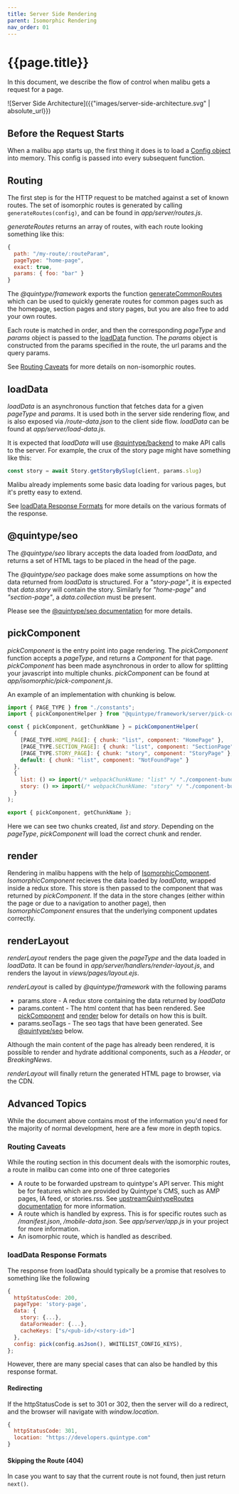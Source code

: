 ```yaml
---
title: Server Side Rendering
parent: Isomorphic Rendering
nav_order: 01
---
```


# {{page.title}}

In this document, we describe the flow of control when malibu gets a request for a page.

![Server Side Architecture]({{"images/server-side-architecture.svg" | absolute_url}})

## Before the Request Starts

When a malibu app starts up, the first thing it does is to load a [Config object](https://developers.quintype.com/quintype-node-backend/Config.html) into memory. This config is passed into every subsequent function.

## Routing

The first step is for the HTTP request to be matched against a set of known routes. The set of isomorphic routes is generated by calling `generateRoutes(config)`, and can be found in *app/server/routes.js*.

*generateRoutes* returns an array of routes, with each route looking something like this:
```javascript
{
  path: "/my-route/:routeParam",
  pageType: "home-page",
  exact: true,
  params: { foo: "bar" }
}
```

The *@quintype/framework* exports the function [generateCommonRoutes](https://developers.quintype.com/quintype-node-framework/global.html#generateCommonRoutes) which can be used to quickly generate routes for common pages such as the homepage, section pages and story pages, but you are also free to add your own routes.

Each route is matched in order, and then the corresponding *pageType* and *params* object is passed to the [loadData](#loadData) function. The *params* object is constructed from the params specified in the route, the url params and the query params.

See [Routing Caveats](#routing-caveats) for more details on non-isomorphic routes.

## loadData

*loadData* is an asynchronous function that fetches data for a given *pageType* and *params*. It is used both in the server side rendering flow, and is also exposed via */route-data.json* to the client side flow. *loadData* can be found at *app/server/load-data.js*.

It is expected that *loadData* will use [@quintype/backend](https://developers.quintype.com/quintype-node-backend) to make API calls to the server. For example, the crux of the story page might have something like this:

```javascript
const story = await Story.getStoryBySlug(client, params.slug)
```

Malibu already implements some basic data loading for various pages, but it's pretty easy to extend.

See [loadData Response Formats](#loaddata-response-formats) for more details on the various formats of the response.

## @quintype/seo

The *@quintype/seo* library accepts the data loaded from *loadData*, and returns a set of HTML tags to be placed in the head of the page.

The *@quintype/seo* package does make some assumptions on how the data returned from *loadData* is structured. For a *"story-page"*, it is expected that *data.story* will contain the story. Similarly for *"home-page"* and *"section-page"*, a *data.collection* must be present.

Please see the [@quintype/seo documentation](https://developers.quintype.com/quintype-node-seo) for more details.

## pickComponent

*pickComponent* is the entry point into page rendering. The *pickComponent* function accepts a *pageType*, and returns a *Component* for that page. *pickComponent* has been made asynchronous in order to allow for splitting your javascript into multiple chunks. *pickComponent* can be found at *app/isomorphic/pick-component.js*.

An example of an implementation with chunking is below.

```javascript
import { PAGE_TYPE } from "./constants";
import { pickComponentHelper } from "@quintype/framework/server/pick-component-helper";

const { pickComponent, getChunkName } = pickComponentHelper(
  {
    [PAGE_TYPE.HOME_PAGE]: { chunk: "list", component: "HomePage" },
    [PAGE_TYPE.SECTION_PAGE]: { chunk: "list", component: "SectionPage" },
    [PAGE_TYPE.STORY_PAGE]: { chunk: "story", component: "StoryPage" },
    default: { chunk: "list", component: "NotFoundPage" }
  },
  {
    list: () => import(/* webpackChunkName: "list" */ "./component-bundles/list.js"),
    story: () => import(/* webpackChunkName: "story" */ "./component-bundles/story.js")
  }
);

export { pickComponent, getChunkName };
```

Here we can see two chunks created, *list* and *story*. Depending on the *pageType*, *pickComponent* will load the correct chunk and render.

## render

Rendering in malibu happens with the help of [IsomorphicComponent](https://developers.quintype.com/quintype-node-framework/module-IsomorphicComponent.html). *IsomorphicComponent* recieves the data loaded by *loadData*, wrapped inside a redux store. This store is then passed to the component that was returned by *pickComponent*. If the data in the store changes (either within the page or due to a navigation to another page), then *IsomorphicComponent* ensures that the underlying component updates correctly.

## renderLayout

*renderLayout* renders the page given the *pageType* and the data loaded in *loadData*. It can be found in *app/server/handlers/render-layout.js*, and renders the layout in *views/pages/layout.ejs*.

*renderLayout* is called by *@quintype/framework* with the following params
* params.store - A redux store containing the data returned by *loadData*
* params.content - The html content that has been rendered. See [pickComponent](#pickcomponent) and [render](#render) below for details on how this is built.
* params.seoTags - The seo tags that have been generated. See [@quintype/seo](#quintypeseo) below.

Although the main content of the page has already been rendered, it is possible to render and hydrate additional components, such as a *Header*, or *BreakingNews*.

*renderLayout* will finally return the generated HTML page to browser, via the CDN.

## Advanced Topics

While the document above contains most of the information you'd need for the majority of normal development, here are a few more in depth topics.

### Routing Caveats

While the routing section in this document deals with the isomorphic routes, a route in malibu can come into one of three categories
* A route to be forwarded upstream to quintype's API server. This might be for features which are provided by Quintype's CMS, such as AMP pages, IA feed, or stories.rss. See [upstreamQuintypeRoutes documentation](https://developers.quintype.com/quintype-node-framework/global.html#upstreamQuintypeRoutes) for more information.
* A route which is handled by express. This is for specific routes such as */manifest.json*, */mobile-data.json*. See *app/server/app.js* in your project for more information.
* An isomorphic route, which is handled as described.

### loadData Response Formats

The response from loadData should typically be a promise that resolves to something like the following

```javascript
{
  httpStatusCode: 200,
  pageType: 'story-page',
  data: {
    story: {...},
    dataForHeader: {...},
    cacheKeys: ["s/<pub-id>/<story-id>"]
  },
  config: pick(config.asJson(), WHITELIST_CONFIG_KEYS),
};
```

However, there are many special cases that can also be handled by this response format.

#### Redirecting

If the httpStatusCode is set to 301 or 302, then the server will do a redirect, and the browser will navigate with *window.location*.

```javascript
{
  httpStatusCode: 301,
  location: "https://developers.quintype.com"
}
```

#### Skipping the Route (404)

In case you want to say that the current route is not found, then just return `next()`.
